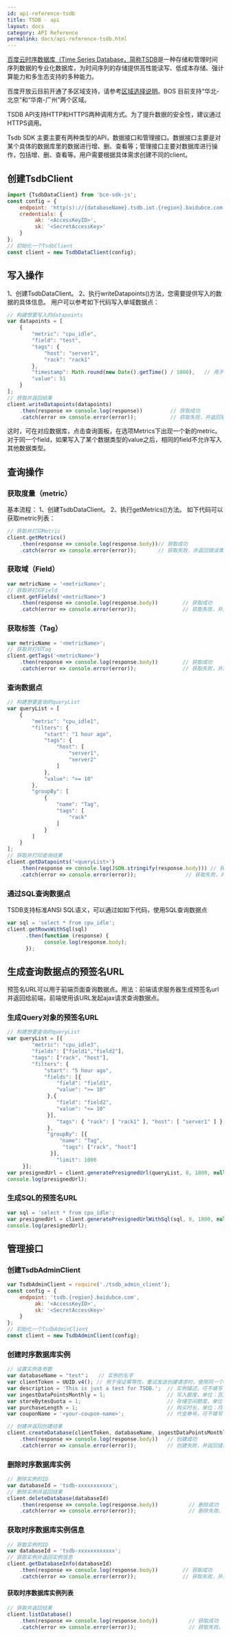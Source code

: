 ```yaml
---
id: api-reference-tsdb
title: TSDB - api
layout: docs
category: API Reference
permalink: docs/api-reference-tsdb.html
---
```


[百度云时序数据库（Time Series Database，简称TSDB](https://cloud.baidu.com/product/tsdb.html)是一种存储和管理时间序列数据的专业化数据库，为时间序列的存储提供高性能读写、低成本存储、强计算能力和多生态支持的多种能力。

百度开放云目前开通了多区域支持，请参考[区域选择说明](https://bce.baidu.com/doc/Reference/Regions.html)。BOS 目前支持“华北-北京”和“华南-广州”两个区域。

TSDB API支持HTTP和HTTPS两种调用方式。为了提升数据的安全性，建议通过HTTPS调用。

Tsdb SDK 主要主要有两种类型的API，数据接口和管理接口。数据接口主要是对某个具体的数据库里的数据进行增、删、查看等；管理接口主要对数据库进行操作，包括增、删、查看等。用户需要根据具体需求创建不同的client。

## 创建TsdbClient

```js
import {TsdbDataClient} from 'bce-sdk-js'; 
const config = {
    endpoint: 'http(s)://{databaseName}.tsdb.iot.{region}.baidubce.com',
    credentials: {
         ak: '<AccessKeyID>',
         sk: '<SecretAccessKey>'
    }
};
// 初始化一个TsdbClient
const client = new TsdbDataClient(config);
```

## 写入操作
1、创建TsdbDataClient。
2、执行writeDatapoints()方法，您需要提供写入的数据的具体信息。
用户可以参考如下代码写入单域数据点：
```js
// 构建想要写入的datapoints
var datapoints = [
    {
        "metric": "cpu_idle",
        "field": "test",
        "tags": {
            "host": "server1",
            "rack": "rack1"
        },
        "timestamp": Math.round(new Date().getTime() / 1000),   // 用于生成时间戳
        "value": 51
    }
];
// 获取并返回结果
client.writeDatapoints(datapoints)
    .then(response => console.log(response))         // 获取成功
    .catch(error => console.error(error));           // 获取失败，并返回错误类型
```

这时，可在对应数据库，点击查询面板，在选项Metrics下出现一个新的metric。
对于同一个field，如果写入了某个数据类型的value之后，相同的field不允许写入其他数据类型。

## 查询操作

### 获取度量（metric）

基本流程：
1、创建TsdbDataClient。
2、执行getMetrics()方法。
如下代码可以获取metric列表：

```js
// 获取并打印Metric
client.getMetrics()
    .then(response => console.log(response.body))// 获取成功
    .catch(error => console.error(error));       // 获取失败，并返回错误类型
```

### 获取域（Field）

```js
var metricName = '<metricName>';
// 获取并打印Field
client.getFields('<metricName>')
    .then(response => console.log(response.body))        // 获取成功
    .catch(error => console.error(error));               // 获取失败，并返回错误类型
```

### 获取标签（Tag）

```js
var metricName = '<metricName>';
// 获取并打印Tag
client.getTags('<metricName>')
    .then(response => console.log(response.body))        // 获取成功
    .catch(error => console.error(error));               // 获取失败，并返回错误类型
```

### 查询数据点

```js
// 构建想要查询的queryList
var queryList = [
    {
        "metric": "cpu_idle1",
        "filters": {
            "start": "1 hour ago",
            "tags": {
                "host": [
                    "server1",
                    "server2"
                ]
            },
            "value": ">= 10"
        },
        "groupBy": [
            {
                "name": "Tag",
                "tags": [
                    "rack"
                ]
            }
        ]
    }
];
// 获取并打印查询结果
client.getDatapoints('<queryList>')
    .then(response => console.log(JSON.stringify(response.body))) // 获取成功
    .catch(error => console.error(error));                // 获取失败，并返回错误类型
```

### 通过SQL查询数据点

TSDB支持标准ANSI SQL语义，可以通过如如下代码，使用SQL查询数据点

```js
var sql = 'select * from cpu_idle';
client.getRowsWithSql(sql)
      .then(function (response) {
            console.log(response.body);
      });
```

## 生成查询数据点的预签名URL

预签名URL可以用于前端页面查询数据点。用法：前端请求服务器生成预签名url并返回给前端，前端使用该URL发起ajax请求查询数据点。

### 生成Query对象的预签名URL
```js
// 构建想要查询的queryList
var queryList = [{
        "metric": "cpu_idle3",
        "fields": ["field1","field2"],
        "tags": ["rack", "host"],
        "filters": {
            "start": "5 hour ago",
            "fields": [{
                "field": "field1",
                "value": ">= 10"
             },{
                "field": "field2",
                "value": "<= 10"
             }],
                "tags": { "rack": [ "rack1" ], "host": [ "server1" ] },
             },
             "groupBy": [{
                 "name": "Tag",
                  "tags": ["rack", "host"]
              }],
                "limit": 1000
     }];
var presignedUrl = client.generatePresignedUrl(queryList, 0, 1800, null, {})
console.log(presignedUrl);
```

### 生成SQL的预签名URL

```js
var sql = 'select * from cpu_idle';
var presignedUrl = client.generatePresignedUrlWithSql(sql, 0, 1800, null, {})
console.log(presignedUrl);
```

## 管理接口

### 创建TsdbAdminClient

```js
var TsdbAdminClient = require('./tsdb_admin_client');    
const config = {
    endpoint: 'tsdb.{region}.baidubce.com',
         ak: '<AccessKeyID>',
         sk: '<SecretAccessKey>'
    }
};
// 初始化一个TsdbAdminClient
const client = new TsdbAdminClient(config);
```

### 创建时序数据库实例

```js
// 设置实例各参数
var databaseName = "test"；   // 实例的名字
var clientToken = UUID.v4(); // 用于保证幂等性，重试发送创建请求时，使用同一个clientToken。
var description = 'This is just a test for TSDB.';  // 实例描述，可不填写
var ingestDataPointsMonthly = 1;                    // 写入额度，单位：百万点/月
var storeBytesQuota = 1;                            // 存储空间额度，单位：GB
var purchaseLength = 1;                             // 购买时长，单位：月
var couponName = '<your-coupon-name>';              // 代金券号，可不填写

// 创建并返回创建结果
client.createDatabase(clientToken, databaseName, ingestDataPointsMonthly, purchaseLength, description, couponName, storeBytesQuota)
    .then(response => console.log(response.body))   // 创建成功
    .catch(error => console.error(error));          // 创建失败，并返回错误类型
```

### 删除时序数据库实例

```js
// 删除实例的ID
var databaseId = 'tsdb-xxxxxxxxxxx';
// 删除实例并返回结果
client.deleteDatabase(databaseId)
    .then(response => console.log(response.body))          // 删除成功
    .catch(error => console.error(error));                 // 删除失败，并返回错误类型
```

### 获取时序数据库实例信息

```js
// 获取实例的ID
var databaseId = 'tsdb-xxxxxxxxxxxx';
// 获取实例并返回实例信息
client.getDatabaseInfo(databaseId)
    .then(response => console.log(response.body))        // 获取成功
    .catch(error => console.error(error));               // 获取失败，并返回错误类型
```

#### 获取时序数据库实例列表

```js
// 获取并返回结果
client.listDatabase()
    .then(response => console.log(response.body))          // 获取成功
    .catch(error => console.error(error));                 // 获取失败，并返回错误类型
```